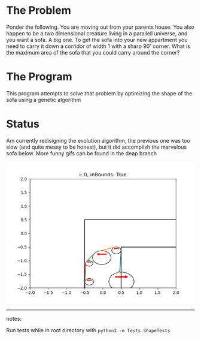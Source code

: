 # The Problem

Ponder the following. 
You are moving out from your parents house. 
You also happen to be a two dimensional creature living in a parallell universe, and you want a sofa.
A big one.
To get the sofa into your new appartment you need to carry it down a corridor of width 1 with a sharp 90˚ corner.
What is the maximum area of the sofa that you could carry around the corner?

# The Program 

This program attempts to solve that problem by optimizing the shape of the sofa using a genetic algorithm

# Status

Am currently redisigning the evolution algorithm, the previous one was too slow (and quite messy to be honest), but it did accomplish the marvelous sofa below. More funny gifs can be found in the deap branch

![](TheFirstOfTheGreat.gif)

------------------------------------------------------------------------------
notes:

Run tests while in root directory with `python3 -m Tests.ShapeTests`
